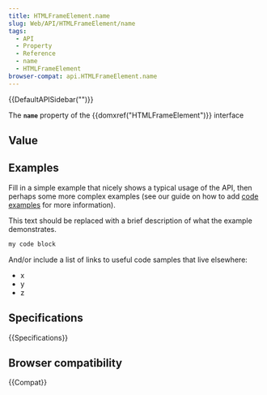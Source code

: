 ```yaml
---
title: HTMLFrameElement.name
slug: Web/API/HTMLFrameElement/name
tags:
  - API
  - Property
  - Reference
  - name
  - HTMLFrameElement
browser-compat: api.HTMLFrameElement.name
---
```

{{DefaultAPISidebar("")}}

The **`name`** property of the {{domxref("HTMLFrameElement")}} interface 

## Value



## Examples

Fill in a simple example that nicely shows a typical usage of the API, then perhaps some more complex examples (see our guide on how to add [code examples](/en-US/docs/MDN/Contribute/Structures/Code_examples) for more information).

This text should be replaced with a brief description of what the example demonstrates.

```js
my code block
```

And/or include a list of links to useful code samples that live elsewhere:

*   x
*   y
*   z

## Specifications

{{Specifications}}

## Browser compatibility

{{Compat}}


